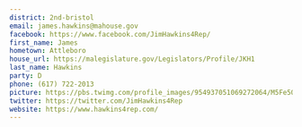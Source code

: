 ```yaml
---
district: 2nd-bristol
email: james.hawkins@mahouse.gov
facebook: https://www.facebook.com/JimHawkins4Rep/
first_name: James
hometown: Attleboro
house_url: https://malegislature.gov/Legislators/Profile/JKH1
last_name: Hawkins
party: D
phone: (617) 722-2013
picture: https://pbs.twimg.com/profile_images/954937051069272064/M5Fe5Qc9_400x400.jpg
twitter: https://twitter.com/JimHawkins4Rep
website: https://www.hawkins4rep.com/
---
```

